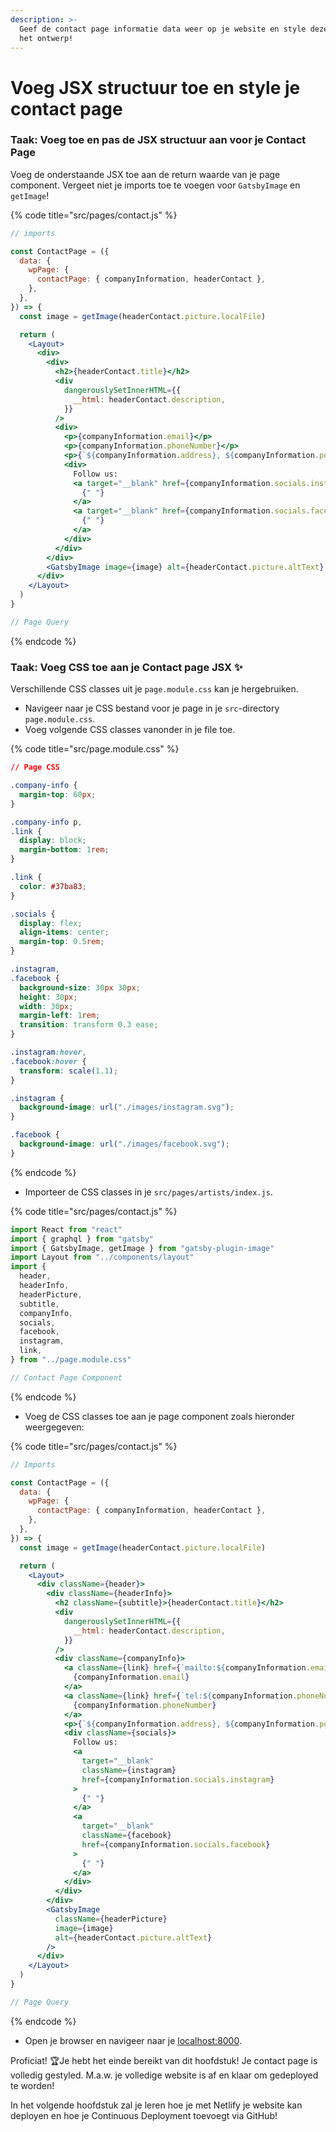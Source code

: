 ```yaml
---
description: >-
  Geef de contact page informatie data weer op je website en style deze volgens
  het ontwerp!
---
```


# Voeg JSX structuur toe en style je contact page

### Taak: Voeg toe en pas de JSX structuur aan voor je Contact Page

Voeg de onderstaande JSX toe aan de return waarde van je page component. Vergeet niet je imports toe te voegen voor `GatsbyImage` en `getImage`!

{% code title="src/pages/contact.js" %}
```jsx
// imports

const ContactPage = ({
  data: {
    wpPage: {
      contactPage: { companyInformation, headerContact },
    },
  },
}) => {
  const image = getImage(headerContact.picture.localFile)

  return (
    <Layout>
      <div>
        <div>
          <h2>{headerContact.title}</h2>
          <div
            dangerouslySetInnerHTML={{
              __html: headerContact.description,
            }}
          />
          <div>
            <p>{companyInformation.email}</p>
            <p>{companyInformation.phoneNumber}</p>
            <p>{`${companyInformation.address}, ${companyInformation.postcode} ${companyInformation.city}`}</p>
            <div>
              Follow us:
              <a target="__blank" href={companyInformation.socials.instagram}>
                {" "}
              </a>
              <a target="__blank" href={companyInformation.socials.facebook}>
                {" "}
              </a>
            </div>
          </div>
        </div>
        <GatsbyImage image={image} alt={headerContact.picture.altText} />
      </div>
    </Layout>
  )
}

// Page Query
```
{% endcode %}

### Taak: Voeg CSS toe aan je Contact page JSX  ✨

Verschillende CSS classes uit je `page.module.css` kan je hergebruiken.

* Navigeer naar je CSS bestand voor je page in je `src`-directory `page.module.css`.
* Voeg volgende CSS classes vanonder in je file toe.

{% code title="src/page.module.css" %}
```css
// Page CSS

.company-info {
  margin-top: 60px;
}

.company-info p,
.link {
  display: block;
  margin-bottom: 1rem;
}

.link {
  color: #37ba83;
}

.socials {
  display: flex;
  align-items: center;
  margin-top: 0.5rem;
}

.instagram,
.facebook {
  background-size: 30px 30px;
  height: 30px;
  width: 30px;
  margin-left: 1rem;
  transition: transform 0.3 ease;
}

.instagram:hover,
.facebook:hover {
  transform: scale(1.1);
}

.instagram {
  background-image: url("./images/instagram.svg");
}

.facebook {
  background-image: url("./images/facebook.svg");
}
```
{% endcode %}

* Importeer de CSS classes in je `src/pages/artists/index.js`.

{% code title="src/pages/contact.js" %}
```jsx
import React from "react"
import { graphql } from "gatsby"
import { GatsbyImage, getImage } from "gatsby-plugin-image"
import Layout from "../components/layout"
import {
  header,
  headerInfo,
  headerPicture,
  subtitle,
  companyInfo,
  socials,
  facebook,
  instagram,
  link,
} from "../page.module.css"

// Contact Page Component
```
{% endcode %}

* Voeg de CSS classes toe aan je page component zoals hieronder weergegeven:

{% code title="src/pages/contact.js" %}
```jsx
// Imports

const ContactPage = ({
  data: {
    wpPage: {
      contactPage: { companyInformation, headerContact },
    },
  },
}) => {
  const image = getImage(headerContact.picture.localFile)

  return (
    <Layout>
      <div className={header}>
        <div className={headerInfo}>
          <h2 className={subtitle}>{headerContact.title}</h2>
          <div
            dangerouslySetInnerHTML={{
              __html: headerContact.description,
            }}
          />
          <div className={companyInfo}>
            <a className={link} href={`mailto:${companyInformation.email}`}>
              {companyInformation.email}
            </a>
            <a className={link} href={`tel:${companyInformation.phoneNumber}`}>
              {companyInformation.phoneNumber}
            </a>
            <p>{`${companyInformation.address}, ${companyInformation.postcode} ${companyInformation.city}`}</p>
            <div className={socials}>
              Follow us:
              <a
                target="__blank"
                className={instagram}
                href={companyInformation.socials.instagram}
              >
                {" "}
              </a>
              <a
                target="__blank"
                className={facebook}
                href={companyInformation.socials.facebook}
              >
                {" "}
              </a>
            </div>
          </div>
        </div>
        <GatsbyImage
          className={headerPicture}
          image={image}
          alt={headerContact.picture.altText}
        />
      </div>
    </Layout>
  )
}

// Page Query
```
{% endcode %}

* Open je browser en navigeer naar je [localhost:8000](http://localhost:8000).

Proficiat! 🏆Je hebt het einde bereikt van dit hoofdstuk! Je contact page is volledig gestyled. M.a.w. je volledige website is af en klaar om gedeployed te worden!

In het volgende hoofdstuk zal je leren hoe je met Netlify je website kan deployen en hoe je Continuous Deployment toevoegt via GitHub!
